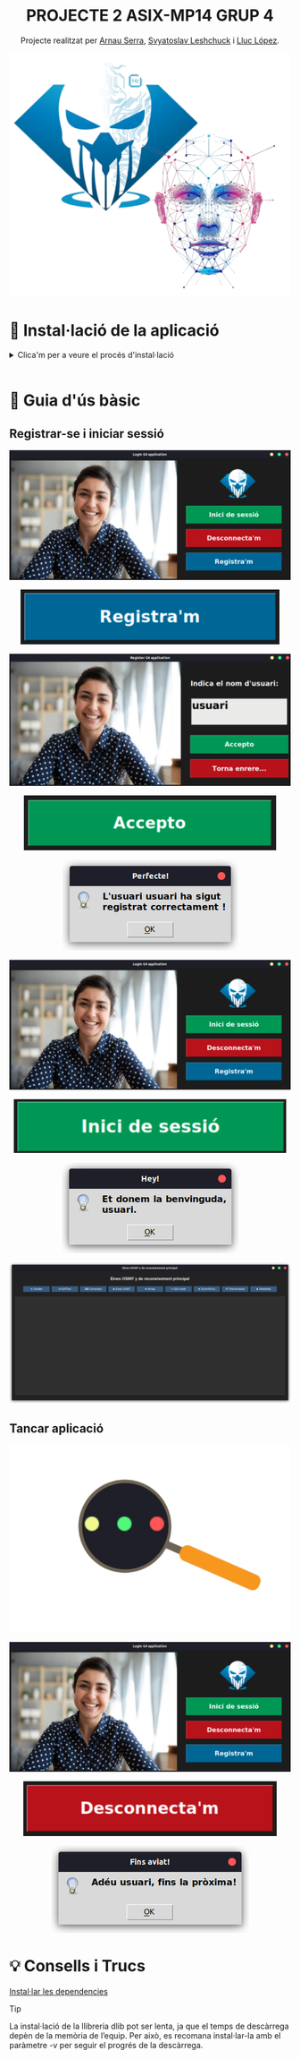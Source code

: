 <h1 align="center">PROJECTE 2 ASIX-MP14 GRUP 4</h1>
<p align="center">Projecte realitzat per 
    <a href="https://github.com/arnauserrasoriano" target="_blank">Arnau Serra</a>, 
    <a href="https://github.com/sleshchuc" target="_blank">Svyatoslav Leshchuck</a> i 
    <a href="https://github.com/lluclopeziesebre" target="_blank">Lluc López</a>.
</p>

<p align="center"><img src="imatges/logo.PNG"></p>


# 🧪 Instal·lació de la aplicació

<details>
<summary>Clica'm per a veure el procés d'instal·lació</summary>

## Instal·lació de les eines clau per al desenvolupament del software
```bash
sudo apt install git python3-pip python3-tk cmake -y
```
## Copiar el repositori de GitHub

```bash
git clone https://github.com/sleshchuc/Login_Reconeixement_Facial/; cd Login_Reconeixement_Facial
```

## Instal·lar les dependencies
```bash
pip install -r requirements.txt -v
```

## Execució del programari
```bash
python3 login/main_login.py
```
</details>

<br>

# 📖 Guia d'ús bàsic

## Registrar-se i iniciar sessió
<p align="center"><img src="imatges/Pantalla_Inici.png"></p>

<p align="center"><img src="imatges/Boto_register.png"></p>

<p align="center"><img src="imatges/Login_1.png"></p>

<p align="center"><img src="imatges/Boto_accept_register.png"></p>

<p align="center"><img src="imatges/usuari_registrat.png"></p>

<p align="center"><img src="imatges/Pantalla_Inici.png"></p>

<p align="center"><img src="imatges/Boto_inici_sessio.png"></p>

<p align="center"><img src="imatges/Hola_usuari.png"></p>

<p align="center"><img src="imatges/Programari_principal.png"></p>

## Tancar aplicació

<p align="center"><img src="imatges/Lupa.png"></p>

<p align="center"><img src="imatges/Pantalla_Inici.png"></p>

<p align="center"><img src="imatges/Boto_desconnectar.png"></p>

<p align="center"><img src="imatges/Adeu_usuari.png"></p>


# 💡 Consells i Trucs
[Instal·lar les dependencies](#installar-les-dependencies)
> [!TIP]
> La instal·lació de la llibreria dlib pot ser lenta, ja que el temps de descàrrega depèn de la memòria de l’equip. Per això, es recomana instal·lar-la amb el paràmetre -v per seguir el progrés de la descàrrega.